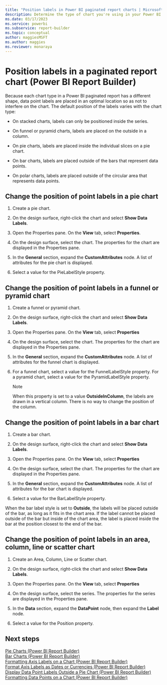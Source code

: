```yaml
---
title: "Position labels in Power BI paginated report charts | Microsoft Docs"
description: Determine the type of chart you're using in your Power BI paginated report to find out how to change the position of labels in that type and shape of chart.
ms.date: 03/17/2023
ms.service: powerbi
ms.subservice: report-builder
ms.topic: conceptual
author: maggiesMSFT
ms.author: maggies
ms.reviewer: monaraya
---
```

# Position labels in a paginated report chart (Power BI Report Builder)

Because each chart type in a Power BI paginated report has a different shape, data point labels are placed in an optimal location so as not to interfere on the chart. The default position of the labels varies with the chart type:  
  
- On stacked charts, labels can only be positioned inside the series.  
  
- On funnel or pyramid charts, labels are placed on the outside in a column.  
  
- On pie charts, labels are placed inside the individual slices on a pie chart.  
  
- On bar charts, labels are placed outside of the bars that represent data points.  
  
- On polar charts, labels are placed outside of the circular area that represents data points.  
  
  
## Change the position of point labels in a pie chart  
  
1. Create a pie chart.  
  
1. On the design surface, right-click the chart and select **Show Data Labels**.  
  
1. Open the Properties pane. On the **View** tab, select **Properties**.  
  
1. On the design surface, select the chart. The properties for the chart are displayed in the Properties pane.  
  
1. In the **General** section, expand the **CustomAttributes** node. A list of attributes for the pie chart is displayed.  
  
1. Select a value for the PieLabelStyle property.  
  
## Change the position of point labels in a funnel or pyramid chart  
  
1. Create a funnel or pyramid chart.  
  
1. On the design surface, right-click the chart and select **Show Data Labels**.  
  
1. Open the Properties pane. On the **View** tab, select **Properties**  
  
1. On the design surface, select the chart. The properties for the chart are displayed in the Properties pane.  
  
1. In the **General** section, expand the **CustomAttributes** node. A list of attributes for the funnel chart is displayed.  
  
1. For a funnel chart, select a value for the FunnelLabelStyle property. For a pyramid chart, select a value for the PyramidLabelStyle property.  
  
    > [!NOTE]  
    >  When this property is set to a value **OutsideInColumn**, the labels are drawn in a vertical column. There is no way to change the position of the column.  
  
## Change the position of point labels in a bar chart  
  
1. Create a bar chart.  
  
1. On the design surface, right-click the chart and select **Show Data Labels**.  
  
1. Open the Properties pane. On the **View** tab, select **Properties**  
  
1. On the design surface, select the chart. The properties for the chart are displayed in the Properties pane.  
  
1. In the **General** section, expand the **CustomAttributes** node. A list of attributes for the bar chart is displayed.  
  
1. Select a value for the BarLabelStyle property.  
  
 When the bar label style is set to **Outside**, the labels will be placed outside of the bar, as long as it fits in the chart area. If the label cannot be placed outside of the bar but inside of the chart area, the label is placed inside the bar at the position closest to the end of the bar.  
  
## Change the position of point labels in an area, column, line or scatter chart  
  
1. Create an Area, Column, Line or Scatter chart.  
  
1. On the design surface, right-click the chart and select **Show Data Labels**.  
  
1. Open the Properties pane. On the **View** tab, select **Properties**  
  
1. On the design surface, select the series. The properties for the series are displayed in the Properties pane.  
  
1. In the **Data** section, expand the **DataPoint** node, then expand the **Label** node.  
  
1. Select a value for the Position property.  
  
## Next steps  
 [Pie Charts &#40;Power BI Report Builder&#41;](/sql/reporting-services/report-design/pie-charts-report-builder-and-ssrs)   
 [Bar Charts &#40;Power BI Report Builder&#41;](/sql/reporting-services/report-design/bar-charts-report-builder-and-ssrs)   
 [Formatting Axis Labels on a Chart &#40;Power BI Report Builder&#41;](format-axis-labels-chart-report-builder.md)   
 [Format Axis Labels as Dates or Currencies &#40;Power BI Report Builder&#41;](/sql/reporting-services/report-design/format-axis-labels-as-dates-or-currencies-report-builder-and-ssrs)   
 [Display Data Point Labels Outside a Pie Chart &#40;Power BI Report Builder&#41;](display-data-point-labels-outside-pie-chart-report-builder.md)   
 [Formatting Data Points on a Chart &#40;Power BI Report Builder&#41;](/sql/reporting-services/report-design/formatting-data-points-on-a-chart-report-builder-and-ssrs)  
  
  
